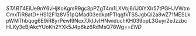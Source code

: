 $START$4EiUe9nY6vHjKoKgmR9gc3pPZgT4m1LXVbj6/iJ0iYXIr57tPGHJVWtmCmxTiR8atD+HS12F1z8V51pQMad03edkptPTIqgfkTSSJgbQi2a8wZ71MESLkpWMThbqog6E9iR8yrPewI9Ncx7JklJvIHNwiduchKH039opL3Guyr2eJzzbcHLKy3eBjAkcYUoKh2YXk5J4p6kz6RdMsQ78Wg==$END$